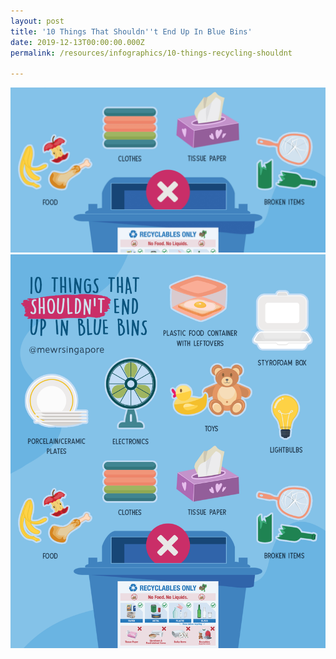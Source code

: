 ```yaml
---
layout: post
title: '10 Things That Shouldn''t End Up In Blue Bins'
date: 2019-12-13T00:00:00.000Z
permalink: /resources/infographics/10-things-recycling-shouldnt

---
```



![blue bin shouldn't infographic](/images/Blue-Bin-shouldnt-thumbnail.jpg)
![blue bin shouldn't infographic](/images/Blue-Bin-shouldnt.png)
